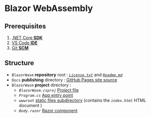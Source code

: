 # Blazor WebAssembly

## Prerequisites
1. [.NET Core **SDK**](https://dotnet.microsoft.com/download)
2. [VS Code **IDE**](https://code.visualstudio.com/download)
3. [Git **SCM**](https://git-scm.com/downloads)

## Structure
- `BlazorWasm` **repository** root : [*`License.txt`*](https://help.github.com/en/github/creating-cloning-and-archiving-repositories/licensing-a-repository) and [*`Readme.md`*](https://help.github.com/en/github/creating-cloning-and-archiving-repositories/about-readmes)
- `Docs` **publishing** directory : [GitHub Pages site source](https://help.github.com/en/github/working-with-github-pages/configuring-a-publishing-source-for-your-github-pages-site#choosing-a-publishing-source)
- `BlazorWasm` **project** directory :
  - *`BlazorWasm.csproj`* [Project file](https://docs.microsoft.com/en-us/dotnet/architecture/blazor-for-web-forms-developers/project-structure#project-file)
  - *`Program.cs`* [App entry point](https://docs.microsoft.com/en-us/dotnet/architecture/blazor-for-web-forms-developers/project-structure#entry-point)
  - `wwwroot` [static files subdirectory](https://docs.microsoft.com/en-us/dotnet/architecture/blazor-for-web-forms-developers/project-structure#static-files) (contains the *`index.html`* HTML document )
  - *`Body.razor`* [Razor component](https://docs.microsoft.com/en-us/dotnet/architecture/blazor-for-web-forms-developers/project-structure#razor-components)
